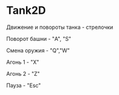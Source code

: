 # Tank2D

Движение и повороты танка - стрелочки

Поворот башни - "A", "S"

Смена оружия - "Q","W"

Агонь 1 - "X"

Агонь 2 - "Z"

Пауза - "Esc"
